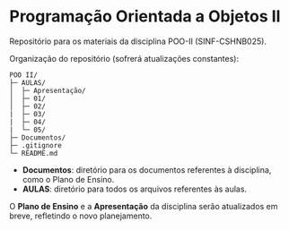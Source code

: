 # Programação Orientada a Objetos II

Repositório para os materiais da disciplina POO-II (SINF-CSHNB025).

Organização do repositório (sofrerá atualizações constantes):

```
POO II/
├─ AULAS/
│  ├─ Apresentação/
│  ├─ 01/   
│  ├─ 02/
|  ├─ 03/
|  ├─ 04/
|  └─ 05/
├─ Documentos/
├─ .gitignore
└─ README.md
```

- **Documentos**: diretório para os documentos referentes à disciplina, como o Plano de Ensino.
- **AULAS**: diretório para todos os arquivos referentes às aulas.

O **Plano de Ensino** e a **Apresentação** da disciplina serão atualizados em breve, refletindo o novo planejamento.